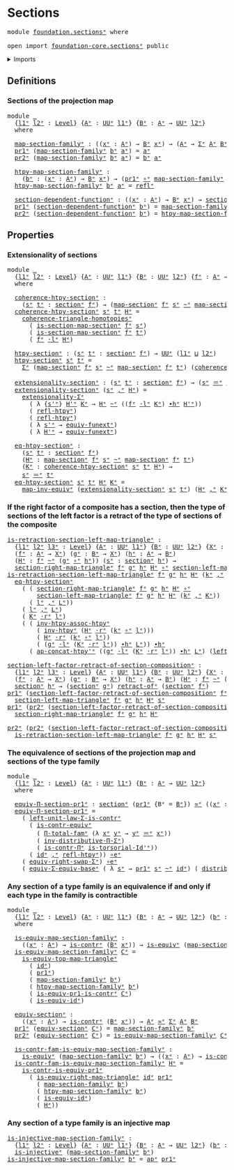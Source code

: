 # Sections

<pre class="Agda"><a id="21" class="Keyword">module</a> <a id="28" href="foundation.sections%25E1%25B5%2589.html" class="Module">foundation.sectionsᵉ</a> <a id="49" class="Keyword">where</a>

<a id="56" class="Keyword">open</a> <a id="61" class="Keyword">import</a> <a id="68" href="foundation-core.sections%25E1%25B5%2589.html" class="Module">foundation-core.sectionsᵉ</a> <a id="94" class="Keyword">public</a>
</pre>
<details><summary>Imports</summary>

<pre class="Agda"><a id="151" class="Keyword">open</a> <a id="156" class="Keyword">import</a> <a id="163" href="foundation.action-on-identifications-functions%25E1%25B5%2589.html" class="Module">foundation.action-on-identifications-functionsᵉ</a>
<a id="211" class="Keyword">open</a> <a id="216" class="Keyword">import</a> <a id="223" href="foundation.commuting-triangles-of-homotopies%25E1%25B5%2589.html" class="Module">foundation.commuting-triangles-of-homotopiesᵉ</a>
<a id="269" class="Keyword">open</a> <a id="274" class="Keyword">import</a> <a id="281" href="foundation.dependent-pair-types%25E1%25B5%2589.html" class="Module">foundation.dependent-pair-typesᵉ</a>
<a id="314" class="Keyword">open</a> <a id="319" class="Keyword">import</a> <a id="326" href="foundation.function-extensionality%25E1%25B5%2589.html" class="Module">foundation.function-extensionalityᵉ</a>
<a id="362" class="Keyword">open</a> <a id="367" class="Keyword">import</a> <a id="374" href="foundation.structure-identity-principle%25E1%25B5%2589.html" class="Module">foundation.structure-identity-principleᵉ</a>
<a id="415" class="Keyword">open</a> <a id="420" class="Keyword">import</a> <a id="427" href="foundation.type-arithmetic-dependent-pair-types%25E1%25B5%2589.html" class="Module">foundation.type-arithmetic-dependent-pair-typesᵉ</a>
<a id="476" class="Keyword">open</a> <a id="481" class="Keyword">import</a> <a id="488" href="foundation.universe-levels%25E1%25B5%2589.html" class="Module">foundation.universe-levelsᵉ</a>
<a id="516" class="Keyword">open</a> <a id="521" class="Keyword">import</a> <a id="528" href="foundation.whiskering-homotopies-composition%25E1%25B5%2589.html" class="Module">foundation.whiskering-homotopies-compositionᵉ</a>

<a id="575" class="Keyword">open</a> <a id="580" class="Keyword">import</a> <a id="587" href="foundation-core.contractible-types%25E1%25B5%2589.html" class="Module">foundation-core.contractible-typesᵉ</a>
<a id="623" class="Keyword">open</a> <a id="628" class="Keyword">import</a> <a id="635" href="foundation-core.equivalences%25E1%25B5%2589.html" class="Module">foundation-core.equivalencesᵉ</a>
<a id="665" class="Keyword">open</a> <a id="670" class="Keyword">import</a> <a id="677" href="foundation-core.function-types%25E1%25B5%2589.html" class="Module">foundation-core.function-typesᵉ</a>
<a id="709" class="Keyword">open</a> <a id="714" class="Keyword">import</a> <a id="721" href="foundation-core.functoriality-dependent-pair-types%25E1%25B5%2589.html" class="Module">foundation-core.functoriality-dependent-pair-typesᵉ</a>
<a id="773" class="Keyword">open</a> <a id="778" class="Keyword">import</a> <a id="785" href="foundation-core.homotopies%25E1%25B5%2589.html" class="Module">foundation-core.homotopiesᵉ</a>
<a id="813" class="Keyword">open</a> <a id="818" class="Keyword">import</a> <a id="825" href="foundation-core.identity-types%25E1%25B5%2589.html" class="Module">foundation-core.identity-typesᵉ</a>
<a id="857" class="Keyword">open</a> <a id="862" class="Keyword">import</a> <a id="869" href="foundation-core.injective-maps%25E1%25B5%2589.html" class="Module">foundation-core.injective-mapsᵉ</a>
<a id="901" class="Keyword">open</a> <a id="906" class="Keyword">import</a> <a id="913" href="foundation-core.retracts-of-types%25E1%25B5%2589.html" class="Module">foundation-core.retracts-of-typesᵉ</a>
<a id="948" class="Keyword">open</a> <a id="953" class="Keyword">import</a> <a id="960" href="foundation-core.torsorial-type-families%25E1%25B5%2589.html" class="Module">foundation-core.torsorial-type-familiesᵉ</a>
<a id="1001" class="Keyword">open</a> <a id="1006" class="Keyword">import</a> <a id="1013" href="foundation-core.type-theoretic-principle-of-choice%25E1%25B5%2589.html" class="Module">foundation-core.type-theoretic-principle-of-choiceᵉ</a>
</pre>
</details>

## Definitions

### Sections of the projection map

<pre class="Agda"><a id="1142" class="Keyword">module</a> <a id="1149" href="foundation.sections%25E1%25B5%2589.html#1149" class="Module">_</a>
  <a id="1153" class="Symbol">{</a><a id="1154" href="foundation.sections%25E1%25B5%2589.html#1154" class="Bound">l1ᵉ</a> <a id="1158" href="foundation.sections%25E1%25B5%2589.html#1158" class="Bound">l2ᵉ</a> <a id="1162" class="Symbol">:</a> <a id="1164" href="Agda.Primitive.html#742" class="Postulate">Level</a><a id="1169" class="Symbol">}</a> <a id="1171" class="Symbol">{</a><a id="1172" href="foundation.sections%25E1%25B5%2589.html#1172" class="Bound">Aᵉ</a> <a id="1175" class="Symbol">:</a> <a id="1177" href="Agda.Primitive.html#429" class="Primitive">UUᵉ</a> <a id="1181" href="foundation.sections%25E1%25B5%2589.html#1154" class="Bound">l1ᵉ</a><a id="1184" class="Symbol">}</a> <a id="1186" class="Symbol">{</a><a id="1187" href="foundation.sections%25E1%25B5%2589.html#1187" class="Bound">Bᵉ</a> <a id="1190" class="Symbol">:</a> <a id="1192" href="foundation.sections%25E1%25B5%2589.html#1172" class="Bound">Aᵉ</a> <a id="1195" class="Symbol">→</a> <a id="1197" href="Agda.Primitive.html#429" class="Primitive">UUᵉ</a> <a id="1201" href="foundation.sections%25E1%25B5%2589.html#1158" class="Bound">l2ᵉ</a><a id="1204" class="Symbol">}</a>
  <a id="1208" class="Keyword">where</a>

  <a id="1217" href="foundation.sections%25E1%25B5%2589.html#1217" class="Function">map-section-familyᵉ</a> <a id="1237" class="Symbol">:</a> <a id="1239" class="Symbol">((</a><a id="1241" href="foundation.sections%25E1%25B5%2589.html#1241" class="Bound">xᵉ</a> <a id="1244" class="Symbol">:</a> <a id="1246" href="foundation.sections%25E1%25B5%2589.html#1172" class="Bound">Aᵉ</a><a id="1248" class="Symbol">)</a> <a id="1250" class="Symbol">→</a> <a id="1252" href="foundation.sections%25E1%25B5%2589.html#1187" class="Bound">Bᵉ</a> <a id="1255" href="foundation.sections%25E1%25B5%2589.html#1241" class="Bound">xᵉ</a><a id="1257" class="Symbol">)</a> <a id="1259" class="Symbol">→</a> <a id="1261" class="Symbol">(</a><a id="1262" href="foundation.sections%25E1%25B5%2589.html#1172" class="Bound">Aᵉ</a> <a id="1265" class="Symbol">→</a> <a id="1267" href="foundation.dependent-pair-types%25E1%25B5%2589.html#585" class="Record">Σᵉ</a> <a id="1270" href="foundation.sections%25E1%25B5%2589.html#1172" class="Bound">Aᵉ</a> <a id="1273" href="foundation.sections%25E1%25B5%2589.html#1187" class="Bound">Bᵉ</a><a id="1275" class="Symbol">)</a>
  <a id="1279" href="foundation.dependent-pair-types%25E1%25B5%2589.html#697" class="Field">pr1ᵉ</a> <a id="1284" class="Symbol">(</a><a id="1285" href="foundation.sections%25E1%25B5%2589.html#1217" class="Function">map-section-familyᵉ</a> <a id="1305" href="foundation.sections%25E1%25B5%2589.html#1305" class="Bound">bᵉ</a> <a id="1308" href="foundation.sections%25E1%25B5%2589.html#1308" class="Bound">aᵉ</a><a id="1310" class="Symbol">)</a> <a id="1312" class="Symbol">=</a> <a id="1314" href="foundation.sections%25E1%25B5%2589.html#1308" class="Bound">aᵉ</a>
  <a id="1319" href="foundation.dependent-pair-types%25E1%25B5%2589.html#711" class="Field">pr2ᵉ</a> <a id="1324" class="Symbol">(</a><a id="1325" href="foundation.sections%25E1%25B5%2589.html#1217" class="Function">map-section-familyᵉ</a> <a id="1345" href="foundation.sections%25E1%25B5%2589.html#1345" class="Bound">bᵉ</a> <a id="1348" href="foundation.sections%25E1%25B5%2589.html#1348" class="Bound">aᵉ</a><a id="1350" class="Symbol">)</a> <a id="1352" class="Symbol">=</a> <a id="1354" href="foundation.sections%25E1%25B5%2589.html#1345" class="Bound">bᵉ</a> <a id="1357" href="foundation.sections%25E1%25B5%2589.html#1348" class="Bound">aᵉ</a>

  <a id="1363" href="foundation.sections%25E1%25B5%2589.html#1363" class="Function">htpy-map-section-familyᵉ</a> <a id="1388" class="Symbol">:</a>
    <a id="1394" class="Symbol">(</a><a id="1395" href="foundation.sections%25E1%25B5%2589.html#1395" class="Bound">bᵉ</a> <a id="1398" class="Symbol">:</a> <a id="1400" class="Symbol">(</a><a id="1401" href="foundation.sections%25E1%25B5%2589.html#1401" class="Bound">xᵉ</a> <a id="1404" class="Symbol">:</a> <a id="1406" href="foundation.sections%25E1%25B5%2589.html#1172" class="Bound">Aᵉ</a><a id="1408" class="Symbol">)</a> <a id="1410" class="Symbol">→</a> <a id="1412" href="foundation.sections%25E1%25B5%2589.html#1187" class="Bound">Bᵉ</a> <a id="1415" href="foundation.sections%25E1%25B5%2589.html#1401" class="Bound">xᵉ</a><a id="1417" class="Symbol">)</a> <a id="1419" class="Symbol">→</a> <a id="1421" class="Symbol">(</a><a id="1422" href="foundation.dependent-pair-types%25E1%25B5%2589.html#697" class="Field">pr1ᵉ</a> <a id="1427" href="foundation-core.function-types%25E1%25B5%2589.html#476" class="Function Operator">∘ᵉ</a> <a id="1430" href="foundation.sections%25E1%25B5%2589.html#1217" class="Function">map-section-familyᵉ</a> <a id="1450" href="foundation.sections%25E1%25B5%2589.html#1395" class="Bound">bᵉ</a><a id="1452" class="Symbol">)</a> <a id="1454" href="foundation-core.homotopies%25E1%25B5%2589.html#2800" class="Function Operator">~ᵉ</a> <a id="1457" href="foundation-core.function-types%25E1%25B5%2589.html#309" class="Function">idᵉ</a>
  <a id="1463" href="foundation.sections%25E1%25B5%2589.html#1363" class="Function">htpy-map-section-familyᵉ</a> <a id="1488" href="foundation.sections%25E1%25B5%2589.html#1488" class="Bound">bᵉ</a> <a id="1491" href="foundation.sections%25E1%25B5%2589.html#1491" class="Bound">aᵉ</a> <a id="1494" class="Symbol">=</a> <a id="1496" href="foundation-core.identity-types%25E1%25B5%2589.html#2694" class="InductiveConstructor">reflᵉ</a>

  <a id="1505" href="foundation.sections%25E1%25B5%2589.html#1505" class="Function">section-dependent-functionᵉ</a> <a id="1533" class="Symbol">:</a> <a id="1535" class="Symbol">((</a><a id="1537" href="foundation.sections%25E1%25B5%2589.html#1537" class="Bound">xᵉ</a> <a id="1540" class="Symbol">:</a> <a id="1542" href="foundation.sections%25E1%25B5%2589.html#1172" class="Bound">Aᵉ</a><a id="1544" class="Symbol">)</a> <a id="1546" class="Symbol">→</a> <a id="1548" href="foundation.sections%25E1%25B5%2589.html#1187" class="Bound">Bᵉ</a> <a id="1551" href="foundation.sections%25E1%25B5%2589.html#1537" class="Bound">xᵉ</a><a id="1553" class="Symbol">)</a> <a id="1555" class="Symbol">→</a> <a id="1557" href="foundation-core.sections%25E1%25B5%2589.html#1413" class="Function">sectionᵉ</a> <a id="1566" class="Symbol">(</a><a id="1567" href="foundation.dependent-pair-types%25E1%25B5%2589.html#697" class="Field">pr1ᵉ</a> <a id="1572" class="Symbol">{</a><a id="1573" class="Argument">Bᵉ</a> <a id="1576" class="Symbol">=</a> <a id="1578" href="foundation.sections%25E1%25B5%2589.html#1187" class="Bound">Bᵉ</a><a id="1580" class="Symbol">})</a>
  <a id="1585" href="foundation.dependent-pair-types%25E1%25B5%2589.html#697" class="Field">pr1ᵉ</a> <a id="1590" class="Symbol">(</a><a id="1591" href="foundation.sections%25E1%25B5%2589.html#1505" class="Function">section-dependent-functionᵉ</a> <a id="1619" href="foundation.sections%25E1%25B5%2589.html#1619" class="Bound">bᵉ</a><a id="1621" class="Symbol">)</a> <a id="1623" class="Symbol">=</a> <a id="1625" href="foundation.sections%25E1%25B5%2589.html#1217" class="Function">map-section-familyᵉ</a> <a id="1645" href="foundation.sections%25E1%25B5%2589.html#1619" class="Bound">bᵉ</a>
  <a id="1650" href="foundation.dependent-pair-types%25E1%25B5%2589.html#711" class="Field">pr2ᵉ</a> <a id="1655" class="Symbol">(</a><a id="1656" href="foundation.sections%25E1%25B5%2589.html#1505" class="Function">section-dependent-functionᵉ</a> <a id="1684" href="foundation.sections%25E1%25B5%2589.html#1684" class="Bound">bᵉ</a><a id="1686" class="Symbol">)</a> <a id="1688" class="Symbol">=</a> <a id="1690" href="foundation.sections%25E1%25B5%2589.html#1363" class="Function">htpy-map-section-familyᵉ</a> <a id="1715" href="foundation.sections%25E1%25B5%2589.html#1684" class="Bound">bᵉ</a>
</pre>
## Properties

### Extensionality of sections

<pre class="Agda"><a id="1778" class="Keyword">module</a> <a id="1785" href="foundation.sections%25E1%25B5%2589.html#1785" class="Module">_</a>
  <a id="1789" class="Symbol">{</a><a id="1790" href="foundation.sections%25E1%25B5%2589.html#1790" class="Bound">l1ᵉ</a> <a id="1794" href="foundation.sections%25E1%25B5%2589.html#1794" class="Bound">l2ᵉ</a> <a id="1798" class="Symbol">:</a> <a id="1800" href="Agda.Primitive.html#742" class="Postulate">Level</a><a id="1805" class="Symbol">}</a> <a id="1807" class="Symbol">{</a><a id="1808" href="foundation.sections%25E1%25B5%2589.html#1808" class="Bound">Aᵉ</a> <a id="1811" class="Symbol">:</a> <a id="1813" href="Agda.Primitive.html#429" class="Primitive">UUᵉ</a> <a id="1817" href="foundation.sections%25E1%25B5%2589.html#1790" class="Bound">l1ᵉ</a><a id="1820" class="Symbol">}</a> <a id="1822" class="Symbol">{</a><a id="1823" href="foundation.sections%25E1%25B5%2589.html#1823" class="Bound">Bᵉ</a> <a id="1826" class="Symbol">:</a> <a id="1828" href="Agda.Primitive.html#429" class="Primitive">UUᵉ</a> <a id="1832" href="foundation.sections%25E1%25B5%2589.html#1794" class="Bound">l2ᵉ</a><a id="1835" class="Symbol">}</a> <a id="1837" class="Symbol">{</a><a id="1838" href="foundation.sections%25E1%25B5%2589.html#1838" class="Bound">fᵉ</a> <a id="1841" class="Symbol">:</a> <a id="1843" href="foundation.sections%25E1%25B5%2589.html#1808" class="Bound">Aᵉ</a> <a id="1846" class="Symbol">→</a> <a id="1848" href="foundation.sections%25E1%25B5%2589.html#1823" class="Bound">Bᵉ</a><a id="1850" class="Symbol">}</a>
  <a id="1854" class="Keyword">where</a>

  <a id="1863" href="foundation.sections%25E1%25B5%2589.html#1863" class="Function">coherence-htpy-sectionᵉ</a> <a id="1887" class="Symbol">:</a>
    <a id="1893" class="Symbol">(</a><a id="1894" href="foundation.sections%25E1%25B5%2589.html#1894" class="Bound">sᵉ</a> <a id="1897" href="foundation.sections%25E1%25B5%2589.html#1897" class="Bound">tᵉ</a> <a id="1900" class="Symbol">:</a> <a id="1902" href="foundation-core.sections%25E1%25B5%2589.html#1413" class="Function">sectionᵉ</a> <a id="1911" href="foundation.sections%25E1%25B5%2589.html#1838" class="Bound">fᵉ</a><a id="1913" class="Symbol">)</a> <a id="1915" class="Symbol">→</a> <a id="1917" class="Symbol">(</a><a id="1918" href="foundation-core.sections%25E1%25B5%2589.html#1486" class="Function">map-sectionᵉ</a> <a id="1931" href="foundation.sections%25E1%25B5%2589.html#1838" class="Bound">fᵉ</a> <a id="1934" href="foundation.sections%25E1%25B5%2589.html#1894" class="Bound">sᵉ</a> <a id="1937" href="foundation-core.homotopies%25E1%25B5%2589.html#2800" class="Function Operator">~ᵉ</a> <a id="1940" href="foundation-core.sections%25E1%25B5%2589.html#1486" class="Function">map-sectionᵉ</a> <a id="1953" href="foundation.sections%25E1%25B5%2589.html#1838" class="Bound">fᵉ</a> <a id="1956" href="foundation.sections%25E1%25B5%2589.html#1897" class="Bound">tᵉ</a><a id="1958" class="Symbol">)</a> <a id="1960" class="Symbol">→</a> <a id="1962" href="Agda.Primitive.html#429" class="Primitive">UUᵉ</a> <a id="1966" href="foundation.sections%25E1%25B5%2589.html#1794" class="Bound">l2ᵉ</a>
  <a id="1972" href="foundation.sections%25E1%25B5%2589.html#1863" class="Function">coherence-htpy-sectionᵉ</a> <a id="1996" href="foundation.sections%25E1%25B5%2589.html#1996" class="Bound">sᵉ</a> <a id="1999" href="foundation.sections%25E1%25B5%2589.html#1999" class="Bound">tᵉ</a> <a id="2002" href="foundation.sections%25E1%25B5%2589.html#2002" class="Bound">Hᵉ</a> <a id="2005" class="Symbol">=</a>
    <a id="2011" href="foundation.commuting-triangles-of-homotopies%25E1%25B5%2589.html#939" class="Function">coherence-triangle-homotopiesᵉ</a>
      <a id="2048" class="Symbol">(</a> <a id="2050" href="foundation-core.sections%25E1%25B5%2589.html#1545" class="Function">is-section-map-sectionᵉ</a> <a id="2074" href="foundation.sections%25E1%25B5%2589.html#1838" class="Bound">fᵉ</a> <a id="2077" href="foundation.sections%25E1%25B5%2589.html#1996" class="Bound">sᵉ</a><a id="2079" class="Symbol">)</a>
      <a id="2087" class="Symbol">(</a> <a id="2089" href="foundation-core.sections%25E1%25B5%2589.html#1545" class="Function">is-section-map-sectionᵉ</a> <a id="2113" href="foundation.sections%25E1%25B5%2589.html#1838" class="Bound">fᵉ</a> <a id="2116" href="foundation.sections%25E1%25B5%2589.html#1999" class="Bound">tᵉ</a><a id="2118" class="Symbol">)</a>
      <a id="2126" class="Symbol">(</a> <a id="2128" href="foundation.sections%25E1%25B5%2589.html#1838" class="Bound">fᵉ</a> <a id="2131" href="foundation.whiskering-homotopies-composition%25E1%25B5%2589.html#2417" class="Function Operator">·lᵉ</a> <a id="2135" href="foundation.sections%25E1%25B5%2589.html#2002" class="Bound">Hᵉ</a><a id="2137" class="Symbol">)</a>

  <a id="2142" href="foundation.sections%25E1%25B5%2589.html#2142" class="Function">htpy-sectionᵉ</a> <a id="2156" class="Symbol">:</a> <a id="2158" class="Symbol">(</a><a id="2159" href="foundation.sections%25E1%25B5%2589.html#2159" class="Bound">sᵉ</a> <a id="2162" href="foundation.sections%25E1%25B5%2589.html#2162" class="Bound">tᵉ</a> <a id="2165" class="Symbol">:</a> <a id="2167" href="foundation-core.sections%25E1%25B5%2589.html#1413" class="Function">sectionᵉ</a> <a id="2176" href="foundation.sections%25E1%25B5%2589.html#1838" class="Bound">fᵉ</a><a id="2178" class="Symbol">)</a> <a id="2180" class="Symbol">→</a> <a id="2182" href="Agda.Primitive.html#429" class="Primitive">UUᵉ</a> <a id="2186" class="Symbol">(</a><a id="2187" href="foundation.sections%25E1%25B5%2589.html#1790" class="Bound">l1ᵉ</a> <a id="2191" href="Agda.Primitive.html#961" class="Primitive Operator">⊔</a> <a id="2193" href="foundation.sections%25E1%25B5%2589.html#1794" class="Bound">l2ᵉ</a><a id="2196" class="Symbol">)</a>
  <a id="2200" href="foundation.sections%25E1%25B5%2589.html#2142" class="Function">htpy-sectionᵉ</a> <a id="2214" href="foundation.sections%25E1%25B5%2589.html#2214" class="Bound">sᵉ</a> <a id="2217" href="foundation.sections%25E1%25B5%2589.html#2217" class="Bound">tᵉ</a> <a id="2220" class="Symbol">=</a>
    <a id="2226" href="foundation.dependent-pair-types%25E1%25B5%2589.html#585" class="Record">Σᵉ</a> <a id="2229" class="Symbol">(</a><a id="2230" href="foundation-core.sections%25E1%25B5%2589.html#1486" class="Function">map-sectionᵉ</a> <a id="2243" href="foundation.sections%25E1%25B5%2589.html#1838" class="Bound">fᵉ</a> <a id="2246" href="foundation.sections%25E1%25B5%2589.html#2214" class="Bound">sᵉ</a> <a id="2249" href="foundation-core.homotopies%25E1%25B5%2589.html#2800" class="Function Operator">~ᵉ</a> <a id="2252" href="foundation-core.sections%25E1%25B5%2589.html#1486" class="Function">map-sectionᵉ</a> <a id="2265" href="foundation.sections%25E1%25B5%2589.html#1838" class="Bound">fᵉ</a> <a id="2268" href="foundation.sections%25E1%25B5%2589.html#2217" class="Bound">tᵉ</a><a id="2270" class="Symbol">)</a> <a id="2272" class="Symbol">(</a><a id="2273" href="foundation.sections%25E1%25B5%2589.html#1863" class="Function">coherence-htpy-sectionᵉ</a> <a id="2297" href="foundation.sections%25E1%25B5%2589.html#2214" class="Bound">sᵉ</a> <a id="2300" href="foundation.sections%25E1%25B5%2589.html#2217" class="Bound">tᵉ</a><a id="2302" class="Symbol">)</a>

  <a id="2307" href="foundation.sections%25E1%25B5%2589.html#2307" class="Function">extensionality-sectionᵉ</a> <a id="2331" class="Symbol">:</a> <a id="2333" class="Symbol">(</a><a id="2334" href="foundation.sections%25E1%25B5%2589.html#2334" class="Bound">sᵉ</a> <a id="2337" href="foundation.sections%25E1%25B5%2589.html#2337" class="Bound">tᵉ</a> <a id="2340" class="Symbol">:</a> <a id="2342" href="foundation-core.sections%25E1%25B5%2589.html#1413" class="Function">sectionᵉ</a> <a id="2351" href="foundation.sections%25E1%25B5%2589.html#1838" class="Bound">fᵉ</a><a id="2353" class="Symbol">)</a> <a id="2355" class="Symbol">→</a> <a id="2357" class="Symbol">(</a><a id="2358" href="foundation.sections%25E1%25B5%2589.html#2334" class="Bound">sᵉ</a> <a id="2361" href="foundation-core.identity-types%25E1%25B5%2589.html#2730" class="Function Operator">＝ᵉ</a> <a id="2364" href="foundation.sections%25E1%25B5%2589.html#2337" class="Bound">tᵉ</a><a id="2366" class="Symbol">)</a> <a id="2368" href="foundation-core.equivalences%25E1%25B5%2589.html#2662" class="Function Operator">≃ᵉ</a> <a id="2371" href="foundation.sections%25E1%25B5%2589.html#2142" class="Function">htpy-sectionᵉ</a> <a id="2385" href="foundation.sections%25E1%25B5%2589.html#2334" class="Bound">sᵉ</a> <a id="2388" href="foundation.sections%25E1%25B5%2589.html#2337" class="Bound">tᵉ</a>
  <a id="2393" href="foundation.sections%25E1%25B5%2589.html#2307" class="Function">extensionality-sectionᵉ</a> <a id="2417" class="Symbol">(</a><a id="2418" href="foundation.sections%25E1%25B5%2589.html#2418" class="Bound">sᵉ</a> <a id="2421" href="foundation.dependent-pair-types%25E1%25B5%2589.html#788" class="InductiveConstructor Operator">,ᵉ</a> <a id="2424" href="foundation.sections%25E1%25B5%2589.html#2424" class="Bound">Hᵉ</a><a id="2426" class="Symbol">)</a> <a id="2428" class="Symbol">=</a>
    <a id="2434" href="foundation.structure-identity-principle%25E1%25B5%2589.html#2813" class="Function">extensionality-Σᵉ</a>
      <a id="2458" class="Symbol">(</a> <a id="2460" class="Symbol">λ</a> <a id="2462" class="Symbol">{</a><a id="2463" href="foundation.sections%25E1%25B5%2589.html#2463" class="Bound">s&#39;ᵉ</a><a id="2466" class="Symbol">}</a> <a id="2468" href="foundation.sections%25E1%25B5%2589.html#2468" class="Bound">H&#39;ᵉ</a> <a id="2472" href="foundation.sections%25E1%25B5%2589.html#2472" class="Bound">Kᵉ</a> <a id="2475" class="Symbol">→</a> <a id="2477" href="foundation.sections%25E1%25B5%2589.html#2424" class="Bound">Hᵉ</a> <a id="2480" href="foundation-core.homotopies%25E1%25B5%2589.html#2800" class="Function Operator">~ᵉ</a> <a id="2483" class="Symbol">((</a><a id="2485" href="foundation.sections%25E1%25B5%2589.html#1838" class="Bound">fᵉ</a> <a id="2488" href="foundation.whiskering-homotopies-composition%25E1%25B5%2589.html#2417" class="Function Operator">·lᵉ</a> <a id="2492" href="foundation.sections%25E1%25B5%2589.html#2472" class="Bound">Kᵉ</a><a id="2494" class="Symbol">)</a> <a id="2496" href="foundation-core.homotopies%25E1%25B5%2589.html#3445" class="Function Operator">∙hᵉ</a> <a id="2500" href="foundation.sections%25E1%25B5%2589.html#2468" class="Bound">H&#39;ᵉ</a><a id="2503" class="Symbol">))</a>
      <a id="2512" class="Symbol">(</a> <a id="2514" href="foundation-core.homotopies%25E1%25B5%2589.html#3017" class="Function">refl-htpyᵉ</a><a id="2524" class="Symbol">)</a>
      <a id="2532" class="Symbol">(</a> <a id="2534" href="foundation-core.homotopies%25E1%25B5%2589.html#3017" class="Function">refl-htpyᵉ</a><a id="2544" class="Symbol">)</a>
      <a id="2552" class="Symbol">(</a> <a id="2554" class="Symbol">λ</a> <a id="2556" href="foundation.sections%25E1%25B5%2589.html#2556" class="Bound">s&#39;ᵉ</a> <a id="2560" class="Symbol">→</a> <a id="2562" href="foundation.function-extensionality%25E1%25B5%2589.html#4590" class="Function">equiv-funextᵉ</a><a id="2575" class="Symbol">)</a>
      <a id="2583" class="Symbol">(</a> <a id="2585" class="Symbol">λ</a> <a id="2587" href="foundation.sections%25E1%25B5%2589.html#2587" class="Bound">H&#39;ᵉ</a> <a id="2591" class="Symbol">→</a> <a id="2593" href="foundation.function-extensionality%25E1%25B5%2589.html#4590" class="Function">equiv-funextᵉ</a><a id="2606" class="Symbol">)</a>

  <a id="2611" href="foundation.sections%25E1%25B5%2589.html#2611" class="Function">eq-htpy-sectionᵉ</a> <a id="2628" class="Symbol">:</a>
    <a id="2634" class="Symbol">(</a><a id="2635" href="foundation.sections%25E1%25B5%2589.html#2635" class="Bound">sᵉ</a> <a id="2638" href="foundation.sections%25E1%25B5%2589.html#2638" class="Bound">tᵉ</a> <a id="2641" class="Symbol">:</a> <a id="2643" href="foundation-core.sections%25E1%25B5%2589.html#1413" class="Function">sectionᵉ</a> <a id="2652" href="foundation.sections%25E1%25B5%2589.html#1838" class="Bound">fᵉ</a><a id="2654" class="Symbol">)</a>
    <a id="2660" class="Symbol">(</a><a id="2661" href="foundation.sections%25E1%25B5%2589.html#2661" class="Bound">Hᵉ</a> <a id="2664" class="Symbol">:</a> <a id="2666" href="foundation-core.sections%25E1%25B5%2589.html#1486" class="Function">map-sectionᵉ</a> <a id="2679" href="foundation.sections%25E1%25B5%2589.html#1838" class="Bound">fᵉ</a> <a id="2682" href="foundation.sections%25E1%25B5%2589.html#2635" class="Bound">sᵉ</a> <a id="2685" href="foundation-core.homotopies%25E1%25B5%2589.html#2800" class="Function Operator">~ᵉ</a> <a id="2688" href="foundation-core.sections%25E1%25B5%2589.html#1486" class="Function">map-sectionᵉ</a> <a id="2701" href="foundation.sections%25E1%25B5%2589.html#1838" class="Bound">fᵉ</a> <a id="2704" href="foundation.sections%25E1%25B5%2589.html#2638" class="Bound">tᵉ</a><a id="2706" class="Symbol">)</a>
    <a id="2712" class="Symbol">(</a><a id="2713" href="foundation.sections%25E1%25B5%2589.html#2713" class="Bound">Kᵉ</a> <a id="2716" class="Symbol">:</a> <a id="2718" href="foundation.sections%25E1%25B5%2589.html#1863" class="Function">coherence-htpy-sectionᵉ</a> <a id="2742" href="foundation.sections%25E1%25B5%2589.html#2635" class="Bound">sᵉ</a> <a id="2745" href="foundation.sections%25E1%25B5%2589.html#2638" class="Bound">tᵉ</a> <a id="2748" href="foundation.sections%25E1%25B5%2589.html#2661" class="Bound">Hᵉ</a><a id="2750" class="Symbol">)</a> <a id="2752" class="Symbol">→</a>
    <a id="2758" href="foundation.sections%25E1%25B5%2589.html#2635" class="Bound">sᵉ</a> <a id="2761" href="foundation-core.identity-types%25E1%25B5%2589.html#2730" class="Function Operator">＝ᵉ</a> <a id="2764" href="foundation.sections%25E1%25B5%2589.html#2638" class="Bound">tᵉ</a>
  <a id="2769" href="foundation.sections%25E1%25B5%2589.html#2611" class="Function">eq-htpy-sectionᵉ</a> <a id="2786" href="foundation.sections%25E1%25B5%2589.html#2786" class="Bound">sᵉ</a> <a id="2789" href="foundation.sections%25E1%25B5%2589.html#2789" class="Bound">tᵉ</a> <a id="2792" href="foundation.sections%25E1%25B5%2589.html#2792" class="Bound">Hᵉ</a> <a id="2795" href="foundation.sections%25E1%25B5%2589.html#2795" class="Bound">Kᵉ</a> <a id="2798" class="Symbol">=</a>
    <a id="2804" href="foundation-core.equivalences%25E1%25B5%2589.html#8521" class="Function">map-inv-equivᵉ</a> <a id="2819" class="Symbol">(</a><a id="2820" href="foundation.sections%25E1%25B5%2589.html#2307" class="Function">extensionality-sectionᵉ</a> <a id="2844" href="foundation.sections%25E1%25B5%2589.html#2786" class="Bound">sᵉ</a> <a id="2847" href="foundation.sections%25E1%25B5%2589.html#2789" class="Bound">tᵉ</a><a id="2849" class="Symbol">)</a> <a id="2851" class="Symbol">(</a><a id="2852" href="foundation.sections%25E1%25B5%2589.html#2792" class="Bound">Hᵉ</a> <a id="2855" href="foundation.dependent-pair-types%25E1%25B5%2589.html#788" class="InductiveConstructor Operator">,ᵉ</a> <a id="2858" href="foundation.sections%25E1%25B5%2589.html#2795" class="Bound">Kᵉ</a><a id="2860" class="Symbol">)</a>
</pre>
### If the right factor of a composite has a section, then the type of sections of the left factor is a retract of the type of sections of the composite

<pre class="Agda"><a id="is-retraction-section-left-map-triangleᵉ"></a><a id="3029" href="foundation.sections%25E1%25B5%2589.html#3029" class="Function">is-retraction-section-left-map-triangleᵉ</a> <a id="3070" class="Symbol">:</a>
  <a id="3074" class="Symbol">{</a><a id="3075" href="foundation.sections%25E1%25B5%2589.html#3075" class="Bound">l1ᵉ</a> <a id="3079" href="foundation.sections%25E1%25B5%2589.html#3079" class="Bound">l2ᵉ</a> <a id="3083" href="foundation.sections%25E1%25B5%2589.html#3083" class="Bound">l3ᵉ</a> <a id="3087" class="Symbol">:</a> <a id="3089" href="Agda.Primitive.html#742" class="Postulate">Level</a><a id="3094" class="Symbol">}</a> <a id="3096" class="Symbol">{</a><a id="3097" href="foundation.sections%25E1%25B5%2589.html#3097" class="Bound">Aᵉ</a> <a id="3100" class="Symbol">:</a> <a id="3102" href="Agda.Primitive.html#429" class="Primitive">UUᵉ</a> <a id="3106" href="foundation.sections%25E1%25B5%2589.html#3075" class="Bound">l1ᵉ</a><a id="3109" class="Symbol">}</a> <a id="3111" class="Symbol">{</a><a id="3112" href="foundation.sections%25E1%25B5%2589.html#3112" class="Bound">Bᵉ</a> <a id="3115" class="Symbol">:</a> <a id="3117" href="Agda.Primitive.html#429" class="Primitive">UUᵉ</a> <a id="3121" href="foundation.sections%25E1%25B5%2589.html#3079" class="Bound">l2ᵉ</a><a id="3124" class="Symbol">}</a> <a id="3126" class="Symbol">{</a><a id="3127" href="foundation.sections%25E1%25B5%2589.html#3127" class="Bound">Xᵉ</a> <a id="3130" class="Symbol">:</a> <a id="3132" href="Agda.Primitive.html#429" class="Primitive">UUᵉ</a> <a id="3136" href="foundation.sections%25E1%25B5%2589.html#3083" class="Bound">l3ᵉ</a><a id="3139" class="Symbol">}</a>
  <a id="3143" class="Symbol">(</a><a id="3144" href="foundation.sections%25E1%25B5%2589.html#3144" class="Bound">fᵉ</a> <a id="3147" class="Symbol">:</a> <a id="3149" href="foundation.sections%25E1%25B5%2589.html#3097" class="Bound">Aᵉ</a> <a id="3152" class="Symbol">→</a> <a id="3154" href="foundation.sections%25E1%25B5%2589.html#3127" class="Bound">Xᵉ</a><a id="3156" class="Symbol">)</a> <a id="3158" class="Symbol">(</a><a id="3159" href="foundation.sections%25E1%25B5%2589.html#3159" class="Bound">gᵉ</a> <a id="3162" class="Symbol">:</a> <a id="3164" href="foundation.sections%25E1%25B5%2589.html#3112" class="Bound">Bᵉ</a> <a id="3167" class="Symbol">→</a> <a id="3169" href="foundation.sections%25E1%25B5%2589.html#3127" class="Bound">Xᵉ</a><a id="3171" class="Symbol">)</a> <a id="3173" class="Symbol">(</a><a id="3174" href="foundation.sections%25E1%25B5%2589.html#3174" class="Bound">hᵉ</a> <a id="3177" class="Symbol">:</a> <a id="3179" href="foundation.sections%25E1%25B5%2589.html#3097" class="Bound">Aᵉ</a> <a id="3182" class="Symbol">→</a> <a id="3184" href="foundation.sections%25E1%25B5%2589.html#3112" class="Bound">Bᵉ</a><a id="3186" class="Symbol">)</a>
  <a id="3190" class="Symbol">(</a><a id="3191" href="foundation.sections%25E1%25B5%2589.html#3191" class="Bound">Hᵉ</a> <a id="3194" class="Symbol">:</a> <a id="3196" href="foundation.sections%25E1%25B5%2589.html#3144" class="Bound">fᵉ</a> <a id="3199" href="foundation-core.homotopies%25E1%25B5%2589.html#2800" class="Function Operator">~ᵉ</a> <a id="3202" class="Symbol">(</a><a id="3203" href="foundation.sections%25E1%25B5%2589.html#3159" class="Bound">gᵉ</a> <a id="3206" href="foundation-core.function-types%25E1%25B5%2589.html#476" class="Function Operator">∘ᵉ</a> <a id="3209" href="foundation.sections%25E1%25B5%2589.html#3174" class="Bound">hᵉ</a><a id="3211" class="Symbol">))</a> <a id="3214" class="Symbol">(</a><a id="3215" href="foundation.sections%25E1%25B5%2589.html#3215" class="Bound">sᵉ</a> <a id="3218" class="Symbol">:</a> <a id="3220" href="foundation-core.sections%25E1%25B5%2589.html#1413" class="Function">sectionᵉ</a> <a id="3229" href="foundation.sections%25E1%25B5%2589.html#3174" class="Bound">hᵉ</a><a id="3231" class="Symbol">)</a> <a id="3233" class="Symbol">→</a>
  <a id="3237" href="foundation-core.sections%25E1%25B5%2589.html#5256" class="Function">section-right-map-triangleᵉ</a> <a id="3265" href="foundation.sections%25E1%25B5%2589.html#3144" class="Bound">fᵉ</a> <a id="3268" href="foundation.sections%25E1%25B5%2589.html#3159" class="Bound">gᵉ</a> <a id="3271" href="foundation.sections%25E1%25B5%2589.html#3174" class="Bound">hᵉ</a> <a id="3274" href="foundation.sections%25E1%25B5%2589.html#3191" class="Bound">Hᵉ</a> <a id="3277" href="foundation-core.function-types%25E1%25B5%2589.html#476" class="Function Operator">∘ᵉ</a> <a id="3280" href="foundation-core.sections%25E1%25B5%2589.html#6331" class="Function">section-left-map-triangleᵉ</a> <a id="3307" href="foundation.sections%25E1%25B5%2589.html#3144" class="Bound">fᵉ</a> <a id="3310" href="foundation.sections%25E1%25B5%2589.html#3159" class="Bound">gᵉ</a> <a id="3313" href="foundation.sections%25E1%25B5%2589.html#3174" class="Bound">hᵉ</a> <a id="3316" href="foundation.sections%25E1%25B5%2589.html#3191" class="Bound">Hᵉ</a> <a id="3319" href="foundation.sections%25E1%25B5%2589.html#3215" class="Bound">sᵉ</a> <a id="3322" href="foundation-core.homotopies%25E1%25B5%2589.html#2800" class="Function Operator">~ᵉ</a> <a id="3325" href="foundation-core.function-types%25E1%25B5%2589.html#309" class="Function">idᵉ</a>
<a id="3329" href="foundation.sections%25E1%25B5%2589.html#3029" class="Function">is-retraction-section-left-map-triangleᵉ</a> <a id="3370" href="foundation.sections%25E1%25B5%2589.html#3370" class="Bound">fᵉ</a> <a id="3373" href="foundation.sections%25E1%25B5%2589.html#3373" class="Bound">gᵉ</a> <a id="3376" href="foundation.sections%25E1%25B5%2589.html#3376" class="Bound">hᵉ</a> <a id="3379" href="foundation.sections%25E1%25B5%2589.html#3379" class="Bound">Hᵉ</a> <a id="3382" class="Symbol">(</a><a id="3383" href="foundation.sections%25E1%25B5%2589.html#3383" class="Bound">kᵉ</a> <a id="3386" href="foundation.dependent-pair-types%25E1%25B5%2589.html#788" class="InductiveConstructor Operator">,ᵉ</a> <a id="3389" href="foundation.sections%25E1%25B5%2589.html#3389" class="Bound">Kᵉ</a><a id="3391" class="Symbol">)</a> <a id="3393" class="Symbol">(</a><a id="3394" href="foundation.sections%25E1%25B5%2589.html#3394" class="Bound">lᵉ</a> <a id="3397" href="foundation.dependent-pair-types%25E1%25B5%2589.html#788" class="InductiveConstructor Operator">,ᵉ</a> <a id="3400" href="foundation.sections%25E1%25B5%2589.html#3400" class="Bound">Lᵉ</a><a id="3402" class="Symbol">)</a> <a id="3404" class="Symbol">=</a>
  <a id="3408" href="foundation.sections%25E1%25B5%2589.html#2611" class="Function">eq-htpy-sectionᵉ</a>
    <a id="3429" class="Symbol">(</a> <a id="3431" class="Symbol">(</a> <a id="3433" href="foundation-core.sections%25E1%25B5%2589.html#5256" class="Function">section-right-map-triangleᵉ</a> <a id="3461" href="foundation.sections%25E1%25B5%2589.html#3370" class="Bound">fᵉ</a> <a id="3464" href="foundation.sections%25E1%25B5%2589.html#3373" class="Bound">gᵉ</a> <a id="3467" href="foundation.sections%25E1%25B5%2589.html#3376" class="Bound">hᵉ</a> <a id="3470" href="foundation.sections%25E1%25B5%2589.html#3379" class="Bound">Hᵉ</a> <a id="3473" href="foundation-core.function-types%25E1%25B5%2589.html#476" class="Function Operator">∘ᵉ</a>
        <a id="3484" href="foundation-core.sections%25E1%25B5%2589.html#6331" class="Function">section-left-map-triangleᵉ</a> <a id="3511" href="foundation.sections%25E1%25B5%2589.html#3370" class="Bound">fᵉ</a> <a id="3514" href="foundation.sections%25E1%25B5%2589.html#3373" class="Bound">gᵉ</a> <a id="3517" href="foundation.sections%25E1%25B5%2589.html#3376" class="Bound">hᵉ</a> <a id="3520" href="foundation.sections%25E1%25B5%2589.html#3379" class="Bound">Hᵉ</a> <a id="3523" class="Symbol">(</a><a id="3524" href="foundation.sections%25E1%25B5%2589.html#3383" class="Bound">kᵉ</a> <a id="3527" href="foundation.dependent-pair-types%25E1%25B5%2589.html#788" class="InductiveConstructor Operator">,ᵉ</a> <a id="3530" href="foundation.sections%25E1%25B5%2589.html#3389" class="Bound">Kᵉ</a><a id="3532" class="Symbol">))</a>
      <a id="3541" class="Symbol">(</a> <a id="3543" href="foundation.sections%25E1%25B5%2589.html#3394" class="Bound">lᵉ</a> <a id="3546" href="foundation.dependent-pair-types%25E1%25B5%2589.html#788" class="InductiveConstructor Operator">,ᵉ</a> <a id="3549" href="foundation.sections%25E1%25B5%2589.html#3400" class="Bound">Lᵉ</a><a id="3551" class="Symbol">))</a>
    <a id="3558" class="Symbol">(</a> <a id="3560" href="foundation.sections%25E1%25B5%2589.html#3394" class="Bound">lᵉ</a> <a id="3563" href="foundation.dependent-pair-types%25E1%25B5%2589.html#788" class="InductiveConstructor Operator">,ᵉ</a> <a id="3566" href="foundation.sections%25E1%25B5%2589.html#3400" class="Bound">Lᵉ</a><a id="3568" class="Symbol">)</a>
    <a id="3574" class="Symbol">(</a> <a id="3576" href="foundation.sections%25E1%25B5%2589.html#3389" class="Bound">Kᵉ</a> <a id="3579" href="foundation.whiskering-homotopies-composition%25E1%25B5%2589.html#2836" class="Function Operator">·rᵉ</a> <a id="3583" href="foundation.sections%25E1%25B5%2589.html#3394" class="Bound">lᵉ</a><a id="3585" class="Symbol">)</a>
    <a id="3591" class="Symbol">(</a> <a id="3593" class="Symbol">(</a> <a id="3595" href="foundation-core.homotopies%25E1%25B5%2589.html#5386" class="Function">inv-htpy-assoc-htpyᵉ</a>
        <a id="3624" class="Symbol">(</a> <a id="3626" href="foundation-core.homotopies%25E1%25B5%2589.html#3214" class="Function">inv-htpyᵉ</a> <a id="3636" class="Symbol">(</a><a id="3637" href="foundation.sections%25E1%25B5%2589.html#3379" class="Bound">Hᵉ</a> <a id="3640" href="foundation.whiskering-homotopies-composition%25E1%25B5%2589.html#2836" class="Function Operator">·rᵉ</a> <a id="3644" class="Symbol">(</a><a id="3645" href="foundation.sections%25E1%25B5%2589.html#3383" class="Bound">kᵉ</a> <a id="3648" href="foundation-core.function-types%25E1%25B5%2589.html#476" class="Function Operator">∘ᵉ</a> <a id="3651" href="foundation.sections%25E1%25B5%2589.html#3394" class="Bound">lᵉ</a><a id="3653" class="Symbol">)))</a>
        <a id="3665" class="Symbol">(</a> <a id="3667" href="foundation.sections%25E1%25B5%2589.html#3379" class="Bound">Hᵉ</a> <a id="3670" href="foundation.whiskering-homotopies-composition%25E1%25B5%2589.html#2836" class="Function Operator">·rᵉ</a> <a id="3674" class="Symbol">(</a><a id="3675" href="foundation.sections%25E1%25B5%2589.html#3383" class="Bound">kᵉ</a> <a id="3678" href="foundation-core.function-types%25E1%25B5%2589.html#476" class="Function Operator">∘ᵉ</a> <a id="3681" href="foundation.sections%25E1%25B5%2589.html#3394" class="Bound">lᵉ</a><a id="3683" class="Symbol">))</a>
        <a id="3694" class="Symbol">(</a> <a id="3696" class="Symbol">(</a><a id="3697" href="foundation.sections%25E1%25B5%2589.html#3373" class="Bound">gᵉ</a> <a id="3700" href="foundation.whiskering-homotopies-composition%25E1%25B5%2589.html#2417" class="Function Operator">·lᵉ</a> <a id="3704" class="Symbol">(</a><a id="3705" href="foundation.sections%25E1%25B5%2589.html#3389" class="Bound">Kᵉ</a> <a id="3708" href="foundation.whiskering-homotopies-composition%25E1%25B5%2589.html#2836" class="Function Operator">·rᵉ</a> <a id="3712" href="foundation.sections%25E1%25B5%2589.html#3394" class="Bound">lᵉ</a><a id="3714" class="Symbol">))</a> <a id="3717" href="foundation-core.homotopies%25E1%25B5%2589.html#3445" class="Function Operator">∙hᵉ</a> <a id="3721" href="foundation.sections%25E1%25B5%2589.html#3400" class="Bound">Lᵉ</a><a id="3723" class="Symbol">))</a> <a id="3726" href="foundation-core.homotopies%25E1%25B5%2589.html#3445" class="Function Operator">∙hᵉ</a>
      <a id="3736" class="Symbol">(</a> <a id="3738" href="foundation-core.homotopies%25E1%25B5%2589.html#9458" class="Function">ap-concat-htpy&#39;ᵉ</a> <a id="3755" class="Symbol">((</a><a id="3757" href="foundation.sections%25E1%25B5%2589.html#3373" class="Bound">gᵉ</a> <a id="3760" href="foundation.whiskering-homotopies-composition%25E1%25B5%2589.html#2417" class="Function Operator">·lᵉ</a> <a id="3764" class="Symbol">(</a><a id="3765" href="foundation.sections%25E1%25B5%2589.html#3389" class="Bound">Kᵉ</a> <a id="3768" href="foundation.whiskering-homotopies-composition%25E1%25B5%2589.html#2836" class="Function Operator">·rᵉ</a> <a id="3772" href="foundation.sections%25E1%25B5%2589.html#3394" class="Bound">lᵉ</a><a id="3774" class="Symbol">))</a> <a id="3777" href="foundation-core.homotopies%25E1%25B5%2589.html#3445" class="Function Operator">∙hᵉ</a> <a id="3781" href="foundation.sections%25E1%25B5%2589.html#3400" class="Bound">Lᵉ</a><a id="3783" class="Symbol">)</a> <a id="3785" class="Symbol">(</a><a id="3786" href="foundation-core.homotopies%25E1%25B5%2589.html#6207" class="Function">left-inv-htpyᵉ</a> <a id="3801" class="Symbol">(</a><a id="3802" href="foundation.sections%25E1%25B5%2589.html#3379" class="Bound">Hᵉ</a> <a id="3805" href="foundation.whiskering-homotopies-composition%25E1%25B5%2589.html#2836" class="Function Operator">·rᵉ</a> <a id="3809" class="Symbol">(</a><a id="3810" href="foundation.sections%25E1%25B5%2589.html#3383" class="Bound">kᵉ</a> <a id="3813" href="foundation-core.function-types%25E1%25B5%2589.html#476" class="Function Operator">∘ᵉ</a> <a id="3816" href="foundation.sections%25E1%25B5%2589.html#3394" class="Bound">lᵉ</a><a id="3818" class="Symbol">)))))</a>

<a id="section-left-factor-retract-of-section-compositionᵉ"></a><a id="3825" href="foundation.sections%25E1%25B5%2589.html#3825" class="Function">section-left-factor-retract-of-section-compositionᵉ</a> <a id="3877" class="Symbol">:</a>
  <a id="3881" class="Symbol">{</a><a id="3882" href="foundation.sections%25E1%25B5%2589.html#3882" class="Bound">l1ᵉ</a> <a id="3886" href="foundation.sections%25E1%25B5%2589.html#3886" class="Bound">l2ᵉ</a> <a id="3890" href="foundation.sections%25E1%25B5%2589.html#3890" class="Bound">l3ᵉ</a> <a id="3894" class="Symbol">:</a> <a id="3896" href="Agda.Primitive.html#742" class="Postulate">Level</a><a id="3901" class="Symbol">}</a> <a id="3903" class="Symbol">{</a><a id="3904" href="foundation.sections%25E1%25B5%2589.html#3904" class="Bound">Aᵉ</a> <a id="3907" class="Symbol">:</a> <a id="3909" href="Agda.Primitive.html#429" class="Primitive">UUᵉ</a> <a id="3913" href="foundation.sections%25E1%25B5%2589.html#3882" class="Bound">l1ᵉ</a><a id="3916" class="Symbol">}</a> <a id="3918" class="Symbol">{</a><a id="3919" href="foundation.sections%25E1%25B5%2589.html#3919" class="Bound">Bᵉ</a> <a id="3922" class="Symbol">:</a> <a id="3924" href="Agda.Primitive.html#429" class="Primitive">UUᵉ</a> <a id="3928" href="foundation.sections%25E1%25B5%2589.html#3886" class="Bound">l2ᵉ</a><a id="3931" class="Symbol">}</a> <a id="3933" class="Symbol">{</a><a id="3934" href="foundation.sections%25E1%25B5%2589.html#3934" class="Bound">Xᵉ</a> <a id="3937" class="Symbol">:</a> <a id="3939" href="Agda.Primitive.html#429" class="Primitive">UUᵉ</a> <a id="3943" href="foundation.sections%25E1%25B5%2589.html#3890" class="Bound">l3ᵉ</a><a id="3946" class="Symbol">}</a>
  <a id="3950" class="Symbol">(</a><a id="3951" href="foundation.sections%25E1%25B5%2589.html#3951" class="Bound">fᵉ</a> <a id="3954" class="Symbol">:</a> <a id="3956" href="foundation.sections%25E1%25B5%2589.html#3904" class="Bound">Aᵉ</a> <a id="3959" class="Symbol">→</a> <a id="3961" href="foundation.sections%25E1%25B5%2589.html#3934" class="Bound">Xᵉ</a><a id="3963" class="Symbol">)</a> <a id="3965" class="Symbol">(</a><a id="3966" href="foundation.sections%25E1%25B5%2589.html#3966" class="Bound">gᵉ</a> <a id="3969" class="Symbol">:</a> <a id="3971" href="foundation.sections%25E1%25B5%2589.html#3919" class="Bound">Bᵉ</a> <a id="3974" class="Symbol">→</a> <a id="3976" href="foundation.sections%25E1%25B5%2589.html#3934" class="Bound">Xᵉ</a><a id="3978" class="Symbol">)</a> <a id="3980" class="Symbol">(</a><a id="3981" href="foundation.sections%25E1%25B5%2589.html#3981" class="Bound">hᵉ</a> <a id="3984" class="Symbol">:</a> <a id="3986" href="foundation.sections%25E1%25B5%2589.html#3904" class="Bound">Aᵉ</a> <a id="3989" class="Symbol">→</a> <a id="3991" href="foundation.sections%25E1%25B5%2589.html#3919" class="Bound">Bᵉ</a><a id="3993" class="Symbol">)</a> <a id="3995" class="Symbol">(</a><a id="3996" href="foundation.sections%25E1%25B5%2589.html#3996" class="Bound">Hᵉ</a> <a id="3999" class="Symbol">:</a> <a id="4001" href="foundation.sections%25E1%25B5%2589.html#3951" class="Bound">fᵉ</a> <a id="4004" href="foundation-core.homotopies%25E1%25B5%2589.html#2800" class="Function Operator">~ᵉ</a> <a id="4007" class="Symbol">(</a><a id="4008" href="foundation.sections%25E1%25B5%2589.html#3966" class="Bound">gᵉ</a> <a id="4011" href="foundation-core.function-types%25E1%25B5%2589.html#476" class="Function Operator">∘ᵉ</a> <a id="4014" href="foundation.sections%25E1%25B5%2589.html#3981" class="Bound">hᵉ</a><a id="4016" class="Symbol">))</a> <a id="4019" class="Symbol">→</a>
  <a id="4023" href="foundation-core.sections%25E1%25B5%2589.html#1413" class="Function">sectionᵉ</a> <a id="4032" href="foundation.sections%25E1%25B5%2589.html#3981" class="Bound">hᵉ</a> <a id="4035" class="Symbol">→</a> <a id="4037" class="Symbol">(</a><a id="4038" href="foundation-core.sections%25E1%25B5%2589.html#1413" class="Function">sectionᵉ</a> <a id="4047" href="foundation.sections%25E1%25B5%2589.html#3966" class="Bound">gᵉ</a><a id="4049" class="Symbol">)</a> <a id="4051" href="foundation-core.retracts-of-types%25E1%25B5%2589.html#1785" class="Function Operator">retract-ofᵉ</a> <a id="4063" class="Symbol">(</a><a id="4064" href="foundation-core.sections%25E1%25B5%2589.html#1413" class="Function">sectionᵉ</a> <a id="4073" href="foundation.sections%25E1%25B5%2589.html#3951" class="Bound">fᵉ</a><a id="4075" class="Symbol">)</a>
<a id="4077" href="foundation.dependent-pair-types%25E1%25B5%2589.html#697" class="Field">pr1ᵉ</a> <a id="4082" class="Symbol">(</a><a id="4083" href="foundation.sections%25E1%25B5%2589.html#3825" class="Function">section-left-factor-retract-of-section-compositionᵉ</a> <a id="4135" href="foundation.sections%25E1%25B5%2589.html#4135" class="Bound">fᵉ</a> <a id="4138" href="foundation.sections%25E1%25B5%2589.html#4138" class="Bound">gᵉ</a> <a id="4141" href="foundation.sections%25E1%25B5%2589.html#4141" class="Bound">hᵉ</a> <a id="4144" href="foundation.sections%25E1%25B5%2589.html#4144" class="Bound">Hᵉ</a> <a id="4147" href="foundation.sections%25E1%25B5%2589.html#4147" class="Bound">sᵉ</a><a id="4149" class="Symbol">)</a> <a id="4151" class="Symbol">=</a>
  <a id="4155" href="foundation-core.sections%25E1%25B5%2589.html#6331" class="Function">section-left-map-triangleᵉ</a> <a id="4182" href="foundation.sections%25E1%25B5%2589.html#4135" class="Bound">fᵉ</a> <a id="4185" href="foundation.sections%25E1%25B5%2589.html#4138" class="Bound">gᵉ</a> <a id="4188" href="foundation.sections%25E1%25B5%2589.html#4141" class="Bound">hᵉ</a> <a id="4191" href="foundation.sections%25E1%25B5%2589.html#4144" class="Bound">Hᵉ</a> <a id="4194" href="foundation.sections%25E1%25B5%2589.html#4147" class="Bound">sᵉ</a>
<a id="4197" href="foundation.dependent-pair-types%25E1%25B5%2589.html#697" class="Field">pr1ᵉ</a> <a id="4202" class="Symbol">(</a><a id="4203" href="foundation.dependent-pair-types%25E1%25B5%2589.html#711" class="Field">pr2ᵉ</a> <a id="4208" class="Symbol">(</a><a id="4209" href="foundation.sections%25E1%25B5%2589.html#3825" class="Function">section-left-factor-retract-of-section-compositionᵉ</a> <a id="4261" href="foundation.sections%25E1%25B5%2589.html#4261" class="Bound">fᵉ</a> <a id="4264" href="foundation.sections%25E1%25B5%2589.html#4264" class="Bound">gᵉ</a> <a id="4267" href="foundation.sections%25E1%25B5%2589.html#4267" class="Bound">hᵉ</a> <a id="4270" href="foundation.sections%25E1%25B5%2589.html#4270" class="Bound">Hᵉ</a> <a id="4273" href="foundation.sections%25E1%25B5%2589.html#4273" class="Bound">sᵉ</a><a id="4275" class="Symbol">))</a> <a id="4278" class="Symbol">=</a>
  <a id="4282" href="foundation-core.sections%25E1%25B5%2589.html#5256" class="Function">section-right-map-triangleᵉ</a> <a id="4310" href="foundation.sections%25E1%25B5%2589.html#4261" class="Bound">fᵉ</a> <a id="4313" href="foundation.sections%25E1%25B5%2589.html#4264" class="Bound">gᵉ</a> <a id="4316" href="foundation.sections%25E1%25B5%2589.html#4267" class="Bound">hᵉ</a> <a id="4319" href="foundation.sections%25E1%25B5%2589.html#4270" class="Bound">Hᵉ</a>

<a id="4323" href="foundation.dependent-pair-types%25E1%25B5%2589.html#711" class="Field">pr2ᵉ</a> <a id="4328" class="Symbol">(</a><a id="4329" href="foundation.dependent-pair-types%25E1%25B5%2589.html#711" class="Field">pr2ᵉ</a> <a id="4334" class="Symbol">(</a><a id="4335" href="foundation.sections%25E1%25B5%2589.html#3825" class="Function">section-left-factor-retract-of-section-compositionᵉ</a> <a id="4387" href="foundation.sections%25E1%25B5%2589.html#4387" class="Bound">fᵉ</a> <a id="4390" href="foundation.sections%25E1%25B5%2589.html#4390" class="Bound">gᵉ</a> <a id="4393" href="foundation.sections%25E1%25B5%2589.html#4393" class="Bound">hᵉ</a> <a id="4396" href="foundation.sections%25E1%25B5%2589.html#4396" class="Bound">Hᵉ</a> <a id="4399" href="foundation.sections%25E1%25B5%2589.html#4399" class="Bound">sᵉ</a><a id="4401" class="Symbol">))</a> <a id="4404" class="Symbol">=</a>
  <a id="4408" href="foundation.sections%25E1%25B5%2589.html#3029" class="Function">is-retraction-section-left-map-triangleᵉ</a> <a id="4449" href="foundation.sections%25E1%25B5%2589.html#4387" class="Bound">fᵉ</a> <a id="4452" href="foundation.sections%25E1%25B5%2589.html#4390" class="Bound">gᵉ</a> <a id="4455" href="foundation.sections%25E1%25B5%2589.html#4393" class="Bound">hᵉ</a> <a id="4458" href="foundation.sections%25E1%25B5%2589.html#4396" class="Bound">Hᵉ</a> <a id="4461" href="foundation.sections%25E1%25B5%2589.html#4399" class="Bound">sᵉ</a>
</pre>
### The equivalence of sections of the projection map and sections of the type family

<pre class="Agda"><a id="4564" class="Keyword">module</a> <a id="4571" href="foundation.sections%25E1%25B5%2589.html#4571" class="Module">_</a>
  <a id="4575" class="Symbol">{</a><a id="4576" href="foundation.sections%25E1%25B5%2589.html#4576" class="Bound">l1ᵉ</a> <a id="4580" href="foundation.sections%25E1%25B5%2589.html#4580" class="Bound">l2ᵉ</a> <a id="4584" class="Symbol">:</a> <a id="4586" href="Agda.Primitive.html#742" class="Postulate">Level</a><a id="4591" class="Symbol">}</a> <a id="4593" class="Symbol">{</a><a id="4594" href="foundation.sections%25E1%25B5%2589.html#4594" class="Bound">Aᵉ</a> <a id="4597" class="Symbol">:</a> <a id="4599" href="Agda.Primitive.html#429" class="Primitive">UUᵉ</a> <a id="4603" href="foundation.sections%25E1%25B5%2589.html#4576" class="Bound">l1ᵉ</a><a id="4606" class="Symbol">}</a> <a id="4608" class="Symbol">{</a><a id="4609" href="foundation.sections%25E1%25B5%2589.html#4609" class="Bound">Bᵉ</a> <a id="4612" class="Symbol">:</a> <a id="4614" href="foundation.sections%25E1%25B5%2589.html#4594" class="Bound">Aᵉ</a> <a id="4617" class="Symbol">→</a> <a id="4619" href="Agda.Primitive.html#429" class="Primitive">UUᵉ</a> <a id="4623" href="foundation.sections%25E1%25B5%2589.html#4580" class="Bound">l2ᵉ</a><a id="4626" class="Symbol">}</a>
  <a id="4630" class="Keyword">where</a>

  <a id="4639" href="foundation.sections%25E1%25B5%2589.html#4639" class="Function">equiv-Π-section-pr1ᵉ</a> <a id="4660" class="Symbol">:</a> <a id="4662" href="foundation-core.sections%25E1%25B5%2589.html#1413" class="Function">sectionᵉ</a> <a id="4671" class="Symbol">(</a><a id="4672" href="foundation.dependent-pair-types%25E1%25B5%2589.html#697" class="Field">pr1ᵉ</a> <a id="4677" class="Symbol">{</a><a id="4678" class="Argument">Bᵉ</a> <a id="4681" class="Symbol">=</a> <a id="4683" href="foundation.sections%25E1%25B5%2589.html#4609" class="Bound">Bᵉ</a><a id="4685" class="Symbol">})</a> <a id="4688" href="foundation-core.equivalences%25E1%25B5%2589.html#2662" class="Function Operator">≃ᵉ</a> <a id="4691" class="Symbol">((</a><a id="4693" href="foundation.sections%25E1%25B5%2589.html#4693" class="Bound">xᵉ</a> <a id="4696" class="Symbol">:</a> <a id="4698" href="foundation.sections%25E1%25B5%2589.html#4594" class="Bound">Aᵉ</a><a id="4700" class="Symbol">)</a> <a id="4702" class="Symbol">→</a> <a id="4704" href="foundation.sections%25E1%25B5%2589.html#4609" class="Bound">Bᵉ</a> <a id="4707" href="foundation.sections%25E1%25B5%2589.html#4693" class="Bound">xᵉ</a><a id="4709" class="Symbol">)</a>
  <a id="4713" href="foundation.sections%25E1%25B5%2589.html#4639" class="Function">equiv-Π-section-pr1ᵉ</a> <a id="4734" class="Symbol">=</a>
    <a id="4740" class="Symbol">(</a> <a id="4742" href="foundation.type-arithmetic-dependent-pair-types%25E1%25B5%2589.html#2720" class="Function">left-unit-law-Σ-is-contrᵉ</a>
      <a id="4774" class="Symbol">(</a> <a id="4776" href="foundation-core.contractible-types%25E1%25B5%2589.html#2606" class="Function">is-contr-equivᵉ</a>
        <a id="4800" class="Symbol">(</a> <a id="4802" href="foundation-core.type-theoretic-principle-of-choice%25E1%25B5%2589.html#1249" class="Function">Π-total-famᵉ</a> <a id="4815" class="Symbol">(λ</a> <a id="4818" href="foundation.sections%25E1%25B5%2589.html#4818" class="Bound">xᵉ</a> <a id="4821" href="foundation.sections%25E1%25B5%2589.html#4821" class="Bound">yᵉ</a> <a id="4824" class="Symbol">→</a> <a id="4826" href="foundation.sections%25E1%25B5%2589.html#4821" class="Bound">yᵉ</a> <a id="4829" href="foundation-core.identity-types%25E1%25B5%2589.html#2730" class="Function Operator">＝ᵉ</a> <a id="4832" href="foundation.sections%25E1%25B5%2589.html#4818" class="Bound">xᵉ</a><a id="4834" class="Symbol">))</a>
        <a id="4845" class="Symbol">(</a> <a id="4847" href="foundation-core.type-theoretic-principle-of-choice%25E1%25B5%2589.html#3553" class="Function">inv-distributive-Π-Σᵉ</a><a id="4868" class="Symbol">)</a>
        <a id="4878" class="Symbol">(</a> <a id="4880" href="foundation-core.contractible-types%25E1%25B5%2589.html#7968" class="Function">is-contr-Πᵉ</a> <a id="4892" href="foundation-core.torsorial-type-families%25E1%25B5%2589.html#3149" class="Function">is-torsorial-Id&#39;ᵉ</a><a id="4909" class="Symbol">))</a>
      <a id="4918" class="Symbol">(</a> <a id="4920" href="foundation-core.function-types%25E1%25B5%2589.html#309" class="Function">idᵉ</a> <a id="4924" href="foundation.dependent-pair-types%25E1%25B5%2589.html#788" class="InductiveConstructor Operator">,ᵉ</a> <a id="4927" href="foundation-core.homotopies%25E1%25B5%2589.html#3017" class="Function">refl-htpyᵉ</a><a id="4937" class="Symbol">))</a> <a id="4940" href="foundation-core.equivalences%25E1%25B5%2589.html#14156" class="Function Operator">∘eᵉ</a>
    <a id="4948" class="Symbol">(</a> <a id="4950" href="foundation.type-arithmetic-dependent-pair-types%25E1%25B5%2589.html#14777" class="Function">equiv-right-swap-Σᵉ</a><a id="4969" class="Symbol">)</a> <a id="4971" href="foundation-core.equivalences%25E1%25B5%2589.html#14156" class="Function Operator">∘eᵉ</a>
    <a id="4979" class="Symbol">(</a> <a id="4981" href="foundation-core.functoriality-dependent-pair-types%25E1%25B5%2589.html#11659" class="Function">equiv-Σ-equiv-baseᵉ</a> <a id="5001" class="Symbol">(</a> <a id="5003" class="Symbol">λ</a> <a id="5005" href="foundation.sections%25E1%25B5%2589.html#5005" class="Bound">sᵉ</a> <a id="5008" class="Symbol">→</a> <a id="5010" href="foundation.dependent-pair-types%25E1%25B5%2589.html#697" class="Field">pr1ᵉ</a> <a id="5015" href="foundation.sections%25E1%25B5%2589.html#5005" class="Bound">sᵉ</a> <a id="5018" href="foundation-core.homotopies%25E1%25B5%2589.html#2800" class="Function Operator">~ᵉ</a> <a id="5021" href="foundation-core.function-types%25E1%25B5%2589.html#309" class="Function">idᵉ</a><a id="5024" class="Symbol">)</a> <a id="5026" class="Symbol">(</a> <a id="5028" href="foundation-core.type-theoretic-principle-of-choice%25E1%25B5%2589.html#3081" class="Function">distributive-Π-Σᵉ</a><a id="5045" class="Symbol">))</a>
</pre>
### Any section of a type family is an equivalence if and only if each type in the family is contractible

<pre class="Agda"><a id="5168" class="Keyword">module</a> <a id="5175" href="foundation.sections%25E1%25B5%2589.html#5175" class="Module">_</a>
  <a id="5179" class="Symbol">{</a><a id="5180" href="foundation.sections%25E1%25B5%2589.html#5180" class="Bound">l1ᵉ</a> <a id="5184" href="foundation.sections%25E1%25B5%2589.html#5184" class="Bound">l2ᵉ</a> <a id="5188" class="Symbol">:</a> <a id="5190" href="Agda.Primitive.html#742" class="Postulate">Level</a><a id="5195" class="Symbol">}</a> <a id="5197" class="Symbol">{</a><a id="5198" href="foundation.sections%25E1%25B5%2589.html#5198" class="Bound">Aᵉ</a> <a id="5201" class="Symbol">:</a> <a id="5203" href="Agda.Primitive.html#429" class="Primitive">UUᵉ</a> <a id="5207" href="foundation.sections%25E1%25B5%2589.html#5180" class="Bound">l1ᵉ</a><a id="5210" class="Symbol">}</a> <a id="5212" class="Symbol">{</a><a id="5213" href="foundation.sections%25E1%25B5%2589.html#5213" class="Bound">Bᵉ</a> <a id="5216" class="Symbol">:</a> <a id="5218" href="foundation.sections%25E1%25B5%2589.html#5198" class="Bound">Aᵉ</a> <a id="5221" class="Symbol">→</a> <a id="5223" href="Agda.Primitive.html#429" class="Primitive">UUᵉ</a> <a id="5227" href="foundation.sections%25E1%25B5%2589.html#5184" class="Bound">l2ᵉ</a><a id="5230" class="Symbol">}</a> <a id="5232" class="Symbol">(</a><a id="5233" href="foundation.sections%25E1%25B5%2589.html#5233" class="Bound">bᵉ</a> <a id="5236" class="Symbol">:</a> <a id="5238" class="Symbol">(</a><a id="5239" href="foundation.sections%25E1%25B5%2589.html#5239" class="Bound">xᵉ</a> <a id="5242" class="Symbol">:</a> <a id="5244" href="foundation.sections%25E1%25B5%2589.html#5198" class="Bound">Aᵉ</a><a id="5246" class="Symbol">)</a> <a id="5248" class="Symbol">→</a> <a id="5250" href="foundation.sections%25E1%25B5%2589.html#5213" class="Bound">Bᵉ</a> <a id="5253" href="foundation.sections%25E1%25B5%2589.html#5239" class="Bound">xᵉ</a><a id="5255" class="Symbol">)</a>
  <a id="5259" class="Keyword">where</a>

  <a id="5268" href="foundation.sections%25E1%25B5%2589.html#5268" class="Function">is-equiv-map-section-familyᵉ</a> <a id="5297" class="Symbol">:</a>
    <a id="5303" class="Symbol">((</a><a id="5305" href="foundation.sections%25E1%25B5%2589.html#5305" class="Bound">xᵉ</a> <a id="5308" class="Symbol">:</a> <a id="5310" href="foundation.sections%25E1%25B5%2589.html#5198" class="Bound">Aᵉ</a><a id="5312" class="Symbol">)</a> <a id="5314" class="Symbol">→</a> <a id="5316" href="foundation-core.contractible-types%25E1%25B5%2589.html#908" class="Function">is-contrᵉ</a> <a id="5326" class="Symbol">(</a><a id="5327" href="foundation.sections%25E1%25B5%2589.html#5213" class="Bound">Bᵉ</a> <a id="5330" href="foundation.sections%25E1%25B5%2589.html#5305" class="Bound">xᵉ</a><a id="5332" class="Symbol">))</a> <a id="5335" class="Symbol">→</a> <a id="5337" href="foundation-core.equivalences%25E1%25B5%2589.html#1553" class="Function">is-equivᵉ</a> <a id="5347" class="Symbol">(</a><a id="5348" href="foundation.sections%25E1%25B5%2589.html#1217" class="Function">map-section-familyᵉ</a> <a id="5368" href="foundation.sections%25E1%25B5%2589.html#5233" class="Bound">bᵉ</a><a id="5370" class="Symbol">)</a>
  <a id="5374" href="foundation.sections%25E1%25B5%2589.html#5268" class="Function">is-equiv-map-section-familyᵉ</a> <a id="5403" href="foundation.sections%25E1%25B5%2589.html#5403" class="Bound">Cᵉ</a> <a id="5406" class="Symbol">=</a>
    <a id="5412" href="foundation-core.equivalences%25E1%25B5%2589.html#12942" class="Function">is-equiv-top-map-triangleᵉ</a>
      <a id="5445" class="Symbol">(</a> <a id="5447" href="foundation-core.function-types%25E1%25B5%2589.html#309" class="Function">idᵉ</a><a id="5450" class="Symbol">)</a>
      <a id="5458" class="Symbol">(</a> <a id="5460" href="foundation.dependent-pair-types%25E1%25B5%2589.html#697" class="Field">pr1ᵉ</a><a id="5464" class="Symbol">)</a>
      <a id="5472" class="Symbol">(</a> <a id="5474" href="foundation.sections%25E1%25B5%2589.html#1217" class="Function">map-section-familyᵉ</a> <a id="5494" href="foundation.sections%25E1%25B5%2589.html#5233" class="Bound">bᵉ</a><a id="5496" class="Symbol">)</a>
      <a id="5504" class="Symbol">(</a> <a id="5506" href="foundation.sections%25E1%25B5%2589.html#1363" class="Function">htpy-map-section-familyᵉ</a> <a id="5531" href="foundation.sections%25E1%25B5%2589.html#5233" class="Bound">bᵉ</a><a id="5533" class="Symbol">)</a>
      <a id="5541" class="Symbol">(</a> <a id="5543" href="foundation.type-arithmetic-dependent-pair-types%25E1%25B5%2589.html#3596" class="Function">is-equiv-pr1-is-contrᵉ</a> <a id="5566" href="foundation.sections%25E1%25B5%2589.html#5403" class="Bound">Cᵉ</a><a id="5568" class="Symbol">)</a>
      <a id="5576" class="Symbol">(</a> <a id="5578" href="foundation-core.equivalences%25E1%25B5%2589.html#3949" class="Function">is-equiv-idᵉ</a><a id="5590" class="Symbol">)</a>

  <a id="5595" href="foundation.sections%25E1%25B5%2589.html#5595" class="Function">equiv-sectionᵉ</a> <a id="5610" class="Symbol">:</a>
    <a id="5616" class="Symbol">((</a><a id="5618" href="foundation.sections%25E1%25B5%2589.html#5618" class="Bound">xᵉ</a> <a id="5621" class="Symbol">:</a> <a id="5623" href="foundation.sections%25E1%25B5%2589.html#5198" class="Bound">Aᵉ</a><a id="5625" class="Symbol">)</a> <a id="5627" class="Symbol">→</a> <a id="5629" href="foundation-core.contractible-types%25E1%25B5%2589.html#908" class="Function">is-contrᵉ</a> <a id="5639" class="Symbol">(</a><a id="5640" href="foundation.sections%25E1%25B5%2589.html#5213" class="Bound">Bᵉ</a> <a id="5643" href="foundation.sections%25E1%25B5%2589.html#5618" class="Bound">xᵉ</a><a id="5645" class="Symbol">))</a> <a id="5648" class="Symbol">→</a> <a id="5650" href="foundation.sections%25E1%25B5%2589.html#5198" class="Bound">Aᵉ</a> <a id="5653" href="foundation-core.equivalences%25E1%25B5%2589.html#2662" class="Function Operator">≃ᵉ</a> <a id="5656" href="foundation.dependent-pair-types%25E1%25B5%2589.html#585" class="Record">Σᵉ</a> <a id="5659" href="foundation.sections%25E1%25B5%2589.html#5198" class="Bound">Aᵉ</a> <a id="5662" href="foundation.sections%25E1%25B5%2589.html#5213" class="Bound">Bᵉ</a>
  <a id="5667" href="foundation.dependent-pair-types%25E1%25B5%2589.html#697" class="Field">pr1ᵉ</a> <a id="5672" class="Symbol">(</a><a id="5673" href="foundation.sections%25E1%25B5%2589.html#5595" class="Function">equiv-sectionᵉ</a> <a id="5688" href="foundation.sections%25E1%25B5%2589.html#5688" class="Bound">Cᵉ</a><a id="5690" class="Symbol">)</a> <a id="5692" class="Symbol">=</a> <a id="5694" href="foundation.sections%25E1%25B5%2589.html#1217" class="Function">map-section-familyᵉ</a> <a id="5714" href="foundation.sections%25E1%25B5%2589.html#5233" class="Bound">bᵉ</a>
  <a id="5719" href="foundation.dependent-pair-types%25E1%25B5%2589.html#711" class="Field">pr2ᵉ</a> <a id="5724" class="Symbol">(</a><a id="5725" href="foundation.sections%25E1%25B5%2589.html#5595" class="Function">equiv-sectionᵉ</a> <a id="5740" href="foundation.sections%25E1%25B5%2589.html#5740" class="Bound">Cᵉ</a><a id="5742" class="Symbol">)</a> <a id="5744" class="Symbol">=</a> <a id="5746" href="foundation.sections%25E1%25B5%2589.html#5268" class="Function">is-equiv-map-section-familyᵉ</a> <a id="5775" href="foundation.sections%25E1%25B5%2589.html#5740" class="Bound">Cᵉ</a>

  <a id="5781" href="foundation.sections%25E1%25B5%2589.html#5781" class="Function">is-contr-fam-is-equiv-map-section-familyᵉ</a> <a id="5823" class="Symbol">:</a>
    <a id="5829" href="foundation-core.equivalences%25E1%25B5%2589.html#1553" class="Function">is-equivᵉ</a> <a id="5839" class="Symbol">(</a><a id="5840" href="foundation.sections%25E1%25B5%2589.html#1217" class="Function">map-section-familyᵉ</a> <a id="5860" href="foundation.sections%25E1%25B5%2589.html#5233" class="Bound">bᵉ</a><a id="5862" class="Symbol">)</a> <a id="5864" class="Symbol">→</a> <a id="5866" class="Symbol">((</a><a id="5868" href="foundation.sections%25E1%25B5%2589.html#5868" class="Bound">xᵉ</a> <a id="5871" class="Symbol">:</a> <a id="5873" href="foundation.sections%25E1%25B5%2589.html#5198" class="Bound">Aᵉ</a><a id="5875" class="Symbol">)</a> <a id="5877" class="Symbol">→</a> <a id="5879" href="foundation-core.contractible-types%25E1%25B5%2589.html#908" class="Function">is-contrᵉ</a> <a id="5889" class="Symbol">(</a><a id="5890" href="foundation.sections%25E1%25B5%2589.html#5213" class="Bound">Bᵉ</a> <a id="5893" href="foundation.sections%25E1%25B5%2589.html#5868" class="Bound">xᵉ</a><a id="5895" class="Symbol">))</a>
  <a id="5900" href="foundation.sections%25E1%25B5%2589.html#5781" class="Function">is-contr-fam-is-equiv-map-section-familyᵉ</a> <a id="5942" href="foundation.sections%25E1%25B5%2589.html#5942" class="Bound">Hᵉ</a> <a id="5945" class="Symbol">=</a>
    <a id="5951" href="foundation.type-arithmetic-dependent-pair-types%25E1%25B5%2589.html#4185" class="Function">is-contr-is-equiv-pr1ᵉ</a>
      <a id="5980" class="Symbol">(</a> <a id="5982" href="foundation-core.equivalences%25E1%25B5%2589.html#11407" class="Function">is-equiv-right-map-triangleᵉ</a> <a id="6011" href="foundation-core.function-types%25E1%25B5%2589.html#309" class="Function">idᵉ</a> <a id="6015" href="foundation.dependent-pair-types%25E1%25B5%2589.html#697" class="Field">pr1ᵉ</a>
        <a id="6028" class="Symbol">(</a> <a id="6030" href="foundation.sections%25E1%25B5%2589.html#1217" class="Function">map-section-familyᵉ</a> <a id="6050" href="foundation.sections%25E1%25B5%2589.html#5233" class="Bound">bᵉ</a><a id="6052" class="Symbol">)</a>
        <a id="6062" class="Symbol">(</a> <a id="6064" href="foundation.sections%25E1%25B5%2589.html#1363" class="Function">htpy-map-section-familyᵉ</a> <a id="6089" href="foundation.sections%25E1%25B5%2589.html#5233" class="Bound">bᵉ</a><a id="6091" class="Symbol">)</a>
        <a id="6101" class="Symbol">(</a> <a id="6103" href="foundation-core.equivalences%25E1%25B5%2589.html#3949" class="Function">is-equiv-idᵉ</a><a id="6115" class="Symbol">)</a>
        <a id="6125" class="Symbol">(</a> <a id="6127" href="foundation.sections%25E1%25B5%2589.html#5942" class="Bound">Hᵉ</a><a id="6129" class="Symbol">))</a>
</pre>
### Any section of a type family is an injective map

<pre class="Agda"><a id="is-injective-map-section-familyᵉ"></a><a id="6199" href="foundation.sections%25E1%25B5%2589.html#6199" class="Function">is-injective-map-section-familyᵉ</a> <a id="6232" class="Symbol">:</a>
  <a id="6236" class="Symbol">{</a><a id="6237" href="foundation.sections%25E1%25B5%2589.html#6237" class="Bound">l1ᵉ</a> <a id="6241" href="foundation.sections%25E1%25B5%2589.html#6241" class="Bound">l2ᵉ</a> <a id="6245" class="Symbol">:</a> <a id="6247" href="Agda.Primitive.html#742" class="Postulate">Level</a><a id="6252" class="Symbol">}</a> <a id="6254" class="Symbol">{</a><a id="6255" href="foundation.sections%25E1%25B5%2589.html#6255" class="Bound">Aᵉ</a> <a id="6258" class="Symbol">:</a> <a id="6260" href="Agda.Primitive.html#429" class="Primitive">UUᵉ</a> <a id="6264" href="foundation.sections%25E1%25B5%2589.html#6237" class="Bound">l1ᵉ</a><a id="6267" class="Symbol">}</a> <a id="6269" class="Symbol">{</a><a id="6270" href="foundation.sections%25E1%25B5%2589.html#6270" class="Bound">Bᵉ</a> <a id="6273" class="Symbol">:</a> <a id="6275" href="foundation.sections%25E1%25B5%2589.html#6255" class="Bound">Aᵉ</a> <a id="6278" class="Symbol">→</a> <a id="6280" href="Agda.Primitive.html#429" class="Primitive">UUᵉ</a> <a id="6284" href="foundation.sections%25E1%25B5%2589.html#6241" class="Bound">l2ᵉ</a><a id="6287" class="Symbol">}</a> <a id="6289" class="Symbol">(</a><a id="6290" href="foundation.sections%25E1%25B5%2589.html#6290" class="Bound">bᵉ</a> <a id="6293" class="Symbol">:</a> <a id="6295" class="Symbol">(</a><a id="6296" href="foundation.sections%25E1%25B5%2589.html#6296" class="Bound">xᵉ</a> <a id="6299" class="Symbol">:</a> <a id="6301" href="foundation.sections%25E1%25B5%2589.html#6255" class="Bound">Aᵉ</a><a id="6303" class="Symbol">)</a> <a id="6305" class="Symbol">→</a> <a id="6307" href="foundation.sections%25E1%25B5%2589.html#6270" class="Bound">Bᵉ</a> <a id="6310" href="foundation.sections%25E1%25B5%2589.html#6296" class="Bound">xᵉ</a><a id="6312" class="Symbol">)</a> <a id="6314" class="Symbol">→</a>
  <a id="6318" href="foundation-core.injective-maps%25E1%25B5%2589.html#1002" class="Function">is-injectiveᵉ</a> <a id="6332" class="Symbol">(</a><a id="6333" href="foundation.sections%25E1%25B5%2589.html#1217" class="Function">map-section-familyᵉ</a> <a id="6353" href="foundation.sections%25E1%25B5%2589.html#6290" class="Bound">bᵉ</a><a id="6355" class="Symbol">)</a>
<a id="6357" href="foundation.sections%25E1%25B5%2589.html#6199" class="Function">is-injective-map-section-familyᵉ</a> <a id="6390" href="foundation.sections%25E1%25B5%2589.html#6390" class="Bound">bᵉ</a> <a id="6393" class="Symbol">=</a> <a id="6395" href="foundation.action-on-identifications-functions%25E1%25B5%2589.html#735" class="Function">apᵉ</a> <a id="6399" href="foundation.dependent-pair-types%25E1%25B5%2589.html#697" class="Field">pr1ᵉ</a>
</pre>